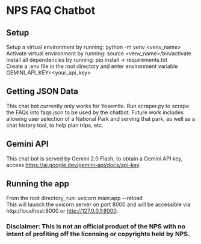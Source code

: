# NPS FAQ Chatbot
## Setup
Setup a virtual environment by running: python -m venv <venv_name>  
Activate virtual environment by running: source <venv_name>/bin/activate  
Install all dependencies by running: pip install -r requirements.txt  
Create a .env file in the root directory and enter environment variable GEMINI_API_KEY=<your_api_key>

## Getting JSON Data
This chat bot currently only works for Yosemite. Run scraper.py to scrape the FAQs into faqs.json to be used by the chatbot. Future work includes allowing user selection of a National Park and serving that park, as well as a chat history tool, to help plan trips, etc.

## Gemini API
This chat bot is served by Gemini 2.0 Flash, to obtain a Gemini API key, access https://ai.google.dev/gemini-api/docs/api-key.

## Running the app
From the root directory, run: uvicorn main:app --reload  
This will launch the uvicorn server on port 8000 and will be accessible via http://localhost:8000 or http://127.0.0.1:8000.

### Disclaimer: This is not an official product of the NPS with no intent of profiting off the licensing or copyrights held by NPS.
